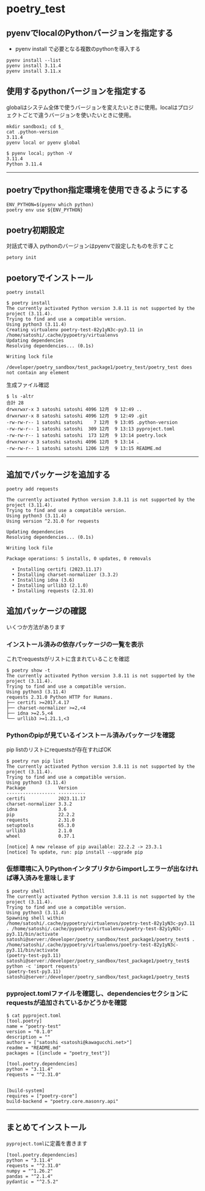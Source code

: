 # poetry_test

## pyenvでlocalのPythonバージョンを指定する
- pyenv install で必要となる複数のpythonを導入する
```
pyenv install --list
pyenv install 3.11.4
pyenv install 3.11.x
```

## 使用するpythonバージョンを指定する
globalはシステム全体で使うバージョンを変えたいときに使用。localはプロジェクトごとで違うバージョンを使いたいときに使用。
```
mkdir sandbox1; cd $_
cat .python-version
3.11.4
pyenv local or pyenv global
```

```
$ pyenv local; python -V
3.11.4
Python 3.11.4
```
---
## poetryでpython指定環境を使用できるようにする
```
ENV_PYTHON=$(pyenv which python)
poetry env use ${ENV_PYTHON}
```

## poetry初期設定
対話式で導入
pythonのバージョンはpyenvで設定したものを示すこと
```
petory init
```
## poetoryでインストール
```
poetry install

$ poetry install
The currently activated Python version 3.8.11 is not supported by the project (3.11.4).
Trying to find and use a compatible version. 
Using python3 (3.11.4)
Creating virtualenv poetry-test-82y1yN3c-py3.11 in /home/satoshi/.cache/pypoetry/virtualenvs
Updating dependencies
Resolving dependencies... (0.1s)

Writing lock file

/developer/poetry_sandbox/test_package1/poetry_test/poetry_test does not contain any element
```
生成ファイル確認
```
$ ls -altr
合計 28
drwxrwxr-x 3 satoshi satoshi 4096 12月  9 12:49 ..
drwxrwxr-x 8 satoshi satoshi 4096 12月  9 12:49 .git
-rw-rw-r-- 1 satoshi satoshi    7 12月  9 13:05 .python-version
-rw-rw-r-- 1 satoshi satoshi  309 12月  9 13:13 pyproject.toml
-rw-rw-r-- 1 satoshi satoshi  173 12月  9 13:14 poetry.lock
drwxrwxr-x 3 satoshi satoshi 4096 12月  9 13:14 .
-rw-rw-r-- 1 satoshi satoshi 1206 12月  9 13:15 README.md
```
---

## 追加でパッケージを追加する
```
poetry add requests

The currently activated Python version 3.8.11 is not supported by the project (3.11.4).
Trying to find and use a compatible version. 
Using python3 (3.11.4)
Using version ^2.31.0 for requests

Updating dependencies
Resolving dependencies... (0.1s)

Writing lock file

Package operations: 5 installs, 0 updates, 0 removals

  • Installing certifi (2023.11.17)
  • Installing charset-normalizer (3.3.2)
  • Installing idna (3.6)
  • Installing urllib3 (2.1.0)
  • Installing requests (2.31.0)
```
## 追加パッケージの確認
いくつか方法があります

### インストール済みの依存パッケージの一覧を表示
これでrequestsがリストに含まれていることを確認
```
$ poetry show -t
The currently activated Python version 3.8.11 is not supported by the project (3.11.4).
Trying to find and use a compatible version. 
Using python3 (3.11.4)
requests 2.31.0 Python HTTP for Humans.
├── certifi >=2017.4.17
├── charset-normalizer >=2,<4
├── idna >=2.5,<4
└── urllib3 >=1.21.1,<3
```

### Pythonのpipが見ているインストール済みパッケージを確認
pip listのリストにrequestsが存在すればOK
```
$ poetry run pip list
The currently activated Python version 3.8.11 is not supported by the project (3.11.4).
Trying to find and use a compatible version. 
Using python3 (3.11.4)
Package            Version
------------------ ----------
certifi            2023.11.17
charset-normalizer 3.3.2
idna               3.6
pip                22.2.2
requests           2.31.0
setuptools         65.3.0
urllib3            2.1.0
wheel              0.37.1

[notice] A new release of pip available: 22.2.2 -> 23.3.1
[notice] To update, run: pip install --upgrade pip
```
### 仮想環境に入りPythonインタプリタからimportしエラーが出なければ導入済みを意味します
```
$ poetry shell
The currently activated Python version 3.8.11 is not supported by the project (3.11.4).
Trying to find and use a compatible version. 
Using python3 (3.11.4)
Spawning shell within /home/satoshi/.cache/pypoetry/virtualenvs/poetry-test-82y1yN3c-py3.11
. /home/satoshi/.cache/pypoetry/virtualenvs/poetry-test-82y1yN3c-py3.11/bin/activate
satoshi@server:/developer/poetry_sandbox/test_package1/poetry_test$ . /home/satoshi/.cache/pypoetry/virtualenvs/poetry-test-82y1yN3c-py3.11/bin/activate
(poetry-test-py3.11) satoshi@server:/developer/poetry_sandbox/test_package1/poetry_test$ python -c 'import requests'
(poetry-test-py3.11) satoshi@server:/developer/poetry_sandbox/test_package1/poetry_test$ 
```

### pyproject.tomlファイルを確認し、dependenciesセクションにrequestsが追加されているかどうかを確認
```
$ cat pyproject.toml 
[tool.poetry]
name = "poetry-test"
version = "0.1.0"
description = ""
authors = ["satoshi <satoshi@kawagucchi.net>"]
readme = "README.md"
packages = [{include = "poetry_test"}]

[tool.poetry.dependencies]
python = "3.11.4"
requests = "^2.31.0"


[build-system]
requires = ["poetry-core"]
build-backend = "poetry.core.masonry.api"
```
---
## まとめてインストール
`pyproject.toml`に定義を書きます
```
[tool.poetry.dependencies]
python = "3.11.4"
requests = "^2.31.0"
numpy = "^1.26.2"
pandas = "^2.1.4"
pydantic = "^2.5.2"
```